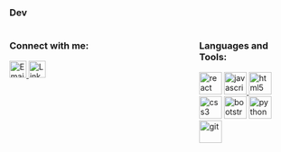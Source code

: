 
<h3 align="left">Dev</h3>



<div style="display: flex; justify-content: space-between;">


  <div style="flex: 2;">
    <h3 align="left">Connect with me:</h3>
 <p align="left">
 <a href="mailto:keremaktas24@outlook.com">
    <img src="https://simpleicons.vercel.app/gmail/000" alt="Email" height="30" width="30">
  </a>
  <a href="https://www.linkedin.com/in/keremaktas39">
    <img src="https://ico.vercel.app/linkedin/aaa" alt="LinkedIn" height="30" width="30">
  </a>
</p>
  </div>

  <div style="flex: 1;">
   <h3 align="left">Languages and Tools:</h3>
<p align="left"><a href="https://reactjs.org/" target="_blank" rel="noreferrer"><img src="https://simpleicons.vercel.app/react/61DAFB" alt="react" width="40" height="40"/></a>   <a href="https://developer.mozilla.org/en-US/docs/Web/JavaScript" target="_blank" rel="noreferrer"><img src="https://simpleicons.vercel.app/javascript/F7DF1E" alt="javascript" width="40" height="40"/> </a>  <a href="https://www.w3.org/html/" target="_blank" rel="noreferrer"><img src="https://simpleicons.vercel.app/html5/E34F26" alt="html5" width="40" height="40"/></a>  <a href="https://www.w3schools.com/css/" target="_blank" rel="noreferrer"><img src="https://simpleicons.vercel.app/css3/1572B6" alt="css3" width="40" height="40"/></a>  <a href="https://getbootstrap.com" target="_blank" rel="noreferrer"><img src="https://simpleicons.vercel.app/bootstrap/7952B3" alt="bootstrap" width="40" height="40"/></a>  <a href="https://www.python.org" target="_blank" rel="noreferrer"> <img src="https://simpleicons.vercel.app/python/3776AB" alt="python" width="40" height="40"/></a>  <a href="https://git-scm.com/" target="_blank" rel="noreferrer"> <img src="https://simpleicons.vercel.app/git/F05032" alt="git" width="40" height="40"/></a>  </p>
  </div>
  
 
</div>




